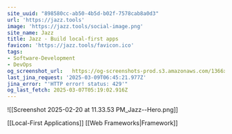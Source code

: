 ```yaml
---
site_uuid: "898580cc-ab50-4b5d-b02f-7578cab8a0d3"
url: 'https://jazz.tools'
image: 'https://jazz.tools/social-image.png'
site_name: Jazz
title: Jazz - Build local-first apps
favicon: 'https://jazz.tools/favicon.ico'
tags:
- Software-Development
- DevOps
og_screenshot_url:   https://og-screenshots-prod.s3.amazonaws.com/1366x768/80/false/f819b4e701a2dc494be75f972972c0057931844a646b33467a69ea98f9c4f435.jpeg
last_jina_request: '2025-03-09T06:45:21.977Z'
jina_error: "'HTTP error! status: 429'"
og_last_fetch: 2025-03-07T05:19:02.916Z
---
```

![[Screenshot 2025-02-20 at 11.33.53 PM_Jazz--Hero.png]]

[[Local-First Applications]]
[[Web Frameworks|Framework]]

